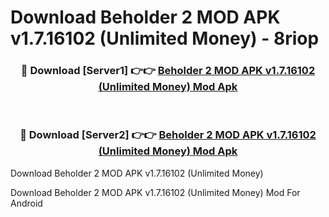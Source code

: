 # Download Beholder 2 MOD APK v1.7.16102 (Unlimited Money) - 8riop


<div align="center">
<h3>🔴 Download [Server1] 👉👉 <a href="https://apk-comot.site?title=Beholder_2_MOD_APK_v1.7.16102_(Unlimited_Money)">Beholder 2 MOD APK v1.7.16102 (Unlimited Money) Mod Apk</a></h3><br>
<h3>🔴 Download [Server2] 👉👉 <a href="https://apk-comot.site?title=Beholder_2_MOD_APK_v1.7.16102_(Unlimited_Money)">Beholder 2 MOD APK v1.7.16102 (Unlimited Money) Mod Apk</a></h3>
</div>



Download Beholder 2 MOD APK v1.7.16102 (Unlimited Money) 

Download Beholder 2 MOD APK v1.7.16102 (Unlimited Money) Mod For Android